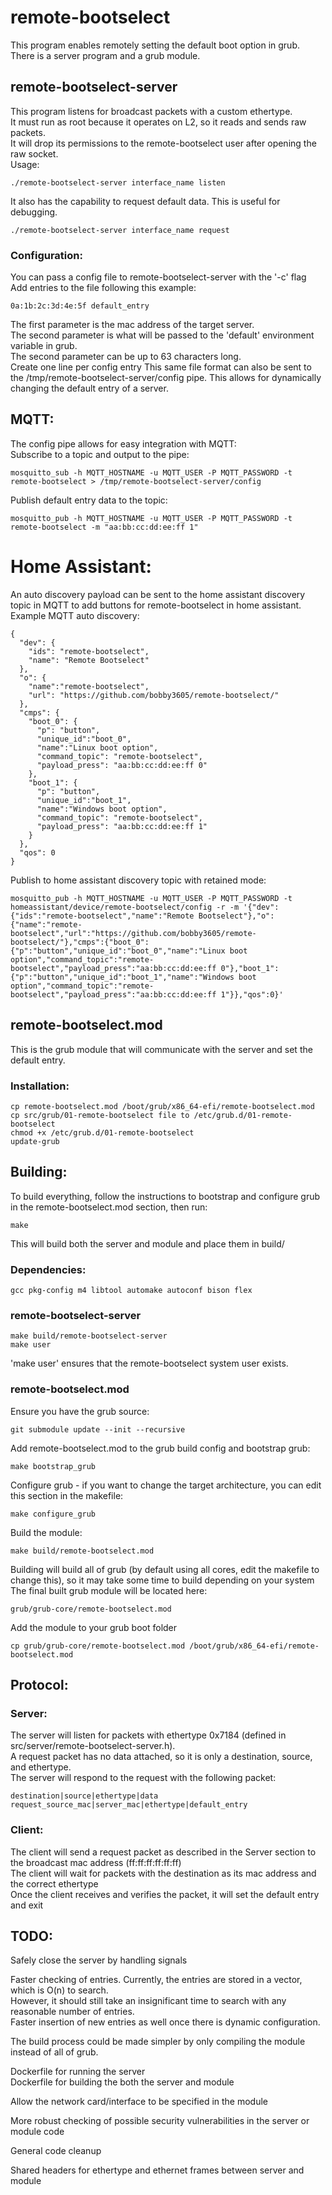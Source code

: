 # remote-bootselect
This program enables remotely setting the default boot option in grub.\
There is a server program and a grub module.

## remote-bootselect-server
This program listens for broadcast packets with a custom ethertype.\
It must run as root because it operates on L2, so it reads and sends raw packets.\
It will drop its permissions to the remote-bootselect user after opening the raw socket.\
Usage:
``` 
./remote-bootselect-server interface_name listen
```
It also has the capability to request default data. This is useful for debugging.
```
./remote-bootselect-server interface_name request
```
### Configuration:
You can pass a config file to remote-bootselect-server with the '-c' flag
Add entries to the file following this example:
```
0a:1b:2c:3d:4e:5f default_entry
```
The first parameter is the mac address of the target server.\
The second parameter is what will be passed to the 'default' environment variable in grub.\
The second parameter can be up to 63 characters long.\
Create one line per config entry
This same file format can also be sent to the /tmp/remote-bootselect-server/config pipe.
This allows for dynamically changing the default entry of a server.
## MQTT:
The config pipe allows for easy integration with MQTT:\
Subscribe to a topic and output to the pipe:
```
mosquitto_sub -h MQTT_HOSTNAME -u MQTT_USER -P MQTT_PASSWORD -t remote-bootselect > /tmp/remote-bootselect-server/config
```
Publish default entry data to the topic:
```
mosquitto_pub -h MQTT_HOSTNAME -u MQTT_USER -P MQTT_PASSWORD -t remote-bootselect -m "aa:bb:cc:dd:ee:ff 1"
```
# Home Assistant:
An auto discovery payload can be sent to the home assistant discovery topic in MQTT to add buttons for remote-bootselect in home assistant.\
Example MQTT auto discovery:
```
{
  "dev": {
    "ids": "remote-bootselect",
    "name": "Remote Bootselect"
  },
  "o": {
    "name":"remote-bootselect",
    "url": "https://github.com/bobby3605/remote-bootselect/"
  },
  "cmps": {
    "boot_0": {
      "p": "button",
      "unique_id":"boot_0",
      "name":"Linux boot option",
      "command_topic": "remote-bootselect",
      "payload_press": "aa:bb:cc:dd:ee:ff 0"
    },
    "boot_1": {
      "p": "button",
      "unique_id":"boot_1",
      "name":"Windows boot option",
      "command_topic": "remote-bootselect",
      "payload_press": "aa:bb:cc:dd:ee:ff 1"
    }
  },
  "qos": 0
}
```
Publish to home assistant discovery topic with retained mode:
```
mosquitto_pub -h MQTT_HOSTNAME -u MQTT_USER -P MQTT_PASSWORD -t homeassistant/device/remote-bootselect/config -r -m '{"dev":{"ids":"remote-bootselect","name":"Remote Bootselect"},"o":{"name":"remote-bootselect","url":"https://github.com/bobby3605/remote-bootselect/"},"cmps":{"boot_0":{"p":"button","unique_id":"boot_0","name":"Linux boot option","command_topic":"remote-bootselect","payload_press":"aa:bb:cc:dd:ee:ff 0"},"boot_1":{"p":"button","unique_id":"boot_1","name":"Windows boot option","command_topic":"remote-bootselect","payload_press":"aa:bb:cc:dd:ee:ff 1"}},"qos":0}'
```

## remote-bootselect.mod
This is the grub module that will communicate with the server and set the default entry.
### Installation:
``` 
cp remote-bootselect.mod /boot/grub/x86_64-efi/remote-bootselect.mod
cp src/grub/01-remote-bootselect file to /etc/grub.d/01-remote-bootselect
chmod +x /etc/grub.d/01-remote-bootselect
update-grub
```

## Building:
To build everything, follow the instructions to bootstrap and configure grub in the remote-bootselect.mod section,
then run:
```
make
```
This will build both the server and module and place them in build/
### Dependencies:
``` 
gcc pkg-config m4 libtool automake autoconf bison flex
```
### remote-bootselect-server
```
make build/remote-bootselect-server
make user
```
'make user' ensures that the remote-bootselect system user exists.
### remote-bootselect.mod
Ensure you have the grub source:
```
git submodule update --init --recursive
```
Add remote-bootselect.mod to the grub build config and bootstrap grub:
```
make bootstrap_grub
```
Configure grub - if you want to change the target architecture, you can edit this section in the makefile:
```
make configure_grub
```
Build the module:
```
make build/remote-bootselect.mod
```
Building will build all of grub (by default using all cores, edit the makefile to change this),
so it may take some time to build depending on your system
The final built grub module will be located here:
```
grub/grub-core/remote-bootselect.mod
```
Add the module to your grub boot folder
```
cp grub/grub-core/remote-bootselect.mod /boot/grub/x86_64-efi/remote-bootselect.mod
```

## Protocol:
### Server:
The server will listen for packets with ethertype 0x7184 (defined in src/server/remote-bootselect-server.h).\
A request packet has no data attached, so it is only a destination, source, and ethertype.\
The server will respond to the request with the following packet:
```
destination|source|ethertype|data
request_source_mac|server_mac|ethertype|default_entry
```
### Client:
The client will send a request packet as described in the Server section to the broadcast mac address (ff:ff:ff:ff:ff:ff)\
The client will wait for packets with the destination as its mac address and the correct ethertype\
Once the client receives and verifies the packet, it will set the default entry and exit

## TODO:
Safely close the server by handling signals

Faster checking of entries. Currently, the entries are stored in a vector, which is O(n) to search.\
However, it should still take an insignificant time to search with any reasonable number of entries.\
Faster insertion of new entries as well once there is dynamic configuration.

The build process could be made simpler by only compiling the module instead of all of grub.

Dockerfile for running the server\
Dockerfile for building the both the server and module

Allow the network card/interface to be specified in the module

More robust checking of possible security vulnerabilities in the server or module code

General code cleanup 

Shared headers for ethertype and ethernet frames between server and module
